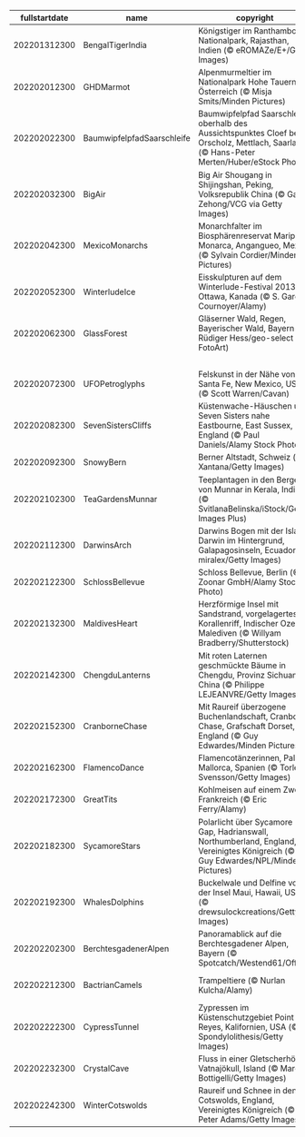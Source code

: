 |fullstartdate|name|copyright|title|image|
|--|--|--|--|--|
202201312300|BengalTigerIndia|Königstiger im Ranthambore-Nationalpark, Rajasthan, Indien (© eROMAZe/E+/Getty Images)|Das Jahr des Tigers|![](/de-DE/2022/02/202201312300BengalTigerIndia.jpg)|
202202012300|GHDMarmot|Alpenmurmeltier im Nationalpark Hohe Tauern, Österreich (© Misja Smits/Minden Pictures)|Heute ist (schon wieder) Murmeltiertag!|![](/de-DE/2022/02/202202012300GHDMarmot.jpg)|
202202022300|BaumwipfelpfadSaarschleife|Baumwipfelpfad Saarschleife oberhalb des Aussichtspunktes Cloef bei Orscholz, Mettlach, Saarland (© Hans-Peter Merten/Huber/eStock Photo)|Blick auf die Große Saarschleife|![](/de-DE/2022/02/202202022300BaumwipfelpfadSaarschleife.jpg)|
202202032300|BigAir|Big Air Shougang in Shijingshan, Peking, Volksrepublik China (© Gao Zehong/VCG via Getty Images)|„Big Air“ in Peking|![](/de-DE/2022/02/202202032300BigAir.jpg)|
202202042300|MexicoMonarchs|Monarchfalter im Biosphärenreservat Mariposa Monarca, Angangueo, Mexiko (© Sylvain Cordier/Minden Pictures)|König der Schmetterlinge|![](/de-DE/2022/02/202202042300MexicoMonarchs.jpg)|
202202052300|WinterludeIce|Eisskulpturen auf dem Winterlude-Festival 2013 in Ottawa, Kanada (© S. Garcia Cournoyer/Alamy)|Hier wird der Winter gefeiert!|![](/de-DE/2022/02/202202052300WinterludeIce.jpg)|
202202062300|GlassForest|Gläserner Wald, Regen, Bayerischer Wald, Bayern (© Rüdiger Hess/geo-select FotoArt)|Ein Wald aus Glas|![](/de-DE/2022/02/202202062300GlassForest.jpg)|
||||![](/de-DE/2022/02/.jpg)|
202202072300|UFOPetroglyphs|Felskunst in der Nähe von Santa Fe, New Mexico, USA (© Scott Warren/Cavan)|Die Wahrheit ist irgendwo da draußen …|![](/de-DE/2022/02/202202072300UFOPetroglyphs.jpg)|
202202082300|SevenSistersCliffs|Küstenwache-Häuschen und Seven Sisters nahe Eastbourne, East Sussex, England (© Paul Daniels/Alamy Stock Photo)|Eine bröckelnde Küste|![](/de-DE/2022/02/202202082300SevenSistersCliffs.jpg)|
202202092300|SnowyBern|Berner Altstadt, Schweiz (© Xantana/Getty Images)|Die Lichter der Altstadt|![](/de-DE/2022/02/202202092300SnowyBern.jpg)|
202202102300|TeaGardensMunnar|Teeplantagen in den Bergen von Munnar in Kerala, Indien (© SvitlanaBelinska/iStock/Getty Images Plus)|Tee so weit das Auge reicht|![](/de-DE/2022/02/202202102300TeaGardensMunnar.jpg)|
202202112300|DarwinsArch|Darwins Bogen mit der Isla Darwin im Hintergrund, Galapagosinseln, Ecuador (© miralex/Getty Images)|Die letzten Tage eines berühmten Felsentors|![](/de-DE/2022/02/202202112300DarwinsArch.jpg)|
202202122300|SchlossBellevue|Schloss Bellevue, Berlin (© Zoonar GmbH/Alamy Stock Photo)|„Schöne Aussicht“ auf einen Amtssitz|![](/de-DE/2022/02/202202122300SchlossBellevue.jpg)|
202202132300|MaldivesHeart|Herzförmige Insel mit Sandstrand, vorgelagertes Korallenriff, Indischer Ozean, Malediven (© Willyam Bradberry/Shutterstock)|Valentinsgruß aus dem Indischen Ozean|![](/de-DE/2022/02/202202132300MaldivesHeart.jpg)|
202202142300|ChengduLanterns|Mit roten Laternen geschmückte Bäume in Chengdu, Provinz Sichuan, China (© Philippe LEJEANVRE/Getty Images)|Erleuchtet ins neue Jahr|![](/de-DE/2022/02/202202142300ChengduLanterns.jpg)|
202202152300|CranborneChase|Mit Raureif überzogene Buchenlandschaft, Cranborne Chase, Grafschaft Dorset, England (© Guy Edwardes/Minden Pictures)|Die schöne Seite des Winters|![](/de-DE/2022/02/202202152300CranborneChase.jpg)|
202202162300|FlamencoDance|Flamencotänzerinnen, Palma, Mallorca, Spanien (© Torleif Svensson/Getty Images)|Die Kunst des Flamenco|![](/de-DE/2022/02/202202162300FlamencoDance.jpg)|
202202172300|GreatTits|Kohlmeisen auf einem Zweig, Frankreich (© Eric Ferry/Alamy)|Winter-Dauergäste|![](/de-DE/2022/02/202202172300GreatTits.jpg)|
202202182300|SycamoreStars|Polarlicht über Sycamore Gap, Hadrianswall, Northumberland, England, Vereinigtes Königreich (© Guy Edwardes/NPL/Minden Pictures)|Polarlicht über dem Hadrianswall|![](/de-DE/2022/02/202202182300SycamoreStars.jpg)|
202202192300|WhalesDolphins|Buckelwale und Delfine vor der Insel Maui, Hawaii, USA (© drewsulockcreations/Getty Images)|Giganten der Ozeane|![](/de-DE/2022/02/202202192300WhalesDolphins.jpg)|
202202202300|BerchtesgadenerAlpen|Panoramablick auf die Berchtesgadener Alpen, Bayern (© Spotcatch/Westend61/Offset)|Alpenpanorama|![](/de-DE/2022/02/202202202300BerchtesgadenerAlpen.jpg)|
202202212300|BactrianCamels|Trampeltiere (© Nurlan Kulcha/Alamy)|Heute ist Schnapszahl-Tag|![](/de-DE/2022/02/202202212300BactrianCamels.jpg)|
202202222300|CypressTunnel|Zypressen im Küstenschutzgebiet Point Reyes, Kalifornien, USA (© Spondylolithesis/Getty Images)|Ein Licht am Ende des Tunnels|![](/de-DE/2022/02/202202222300CypressTunnel.jpg)|
202202232300|CrystalCave|Fluss in einer Gletscherhöhle, Vatnajökull, Island (© Marco Bottigelli/Getty Images)|Unter dem Gletscher|![](/de-DE/2022/02/202202232300CrystalCave.jpg)|
202202242300|WinterCotswolds|Raureif und Schnee in den Cotswolds, England, Vereinigtes Königreich (© Peter Adams/Getty Images)|Winter im Herzen Englands|![](/de-DE/2022/02/202202242300WinterCotswolds.jpg)|
